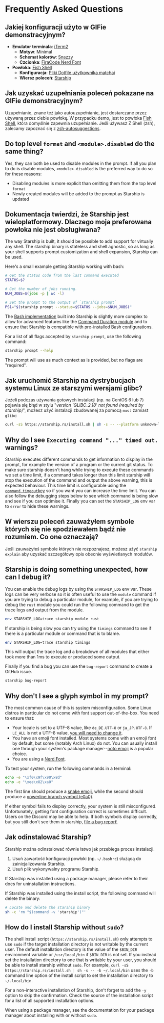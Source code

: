 # Frequently Asked Questions

## Jakiej konfiguracji użyto w GIFie demonstracyjnym?

- **Emulator terminala**: [iTerm2](https://iterm2.com/)
  - **Motyw**: Minimal
  - **Schemat kolorów**: [Snazzy](https://github.com/sindresorhus/iterm2-snazzy)
  - **Czcionka**: [FiraCode Nerd Font](https://www.nerdfonts.com/font-downloads)
- **Powłoka**: [Fish Shell](https://fishshell.com/)
  - **Konfiguracja**: [Pliki Dotfile użytkownika matchai](https://github.com/matchai/dotfiles/blob/b6c6a701d0af8d145a8370288c00bb9f0648b5c2/.config/fish/config.fish)
  - **Wiersz poleceń**: [Starship](https://starship.rs/)

## Jak uzyskać uzupełniania poleceń pokazane na GIFie demonstracyjnym?

Uzupełnianie, znane też jako autouzupełnianie, jest dostarczane przez używaną przez ciebie powłokę. W przypadku demo, jest to powłoka [Fish Shell](https://fishshell.com/), która domyślnie zapewnia uzupełnianie. Jeśli używasz Z Shell (zsh), zalecamy zapoznać się z [zsh-autosuggestions](https://github.com/zsh-users/zsh-autosuggestions).

## Do top level `format` and `<module>.disabled` do the same thing?

Yes, they can both be used to disable modules in the prompt. If all you plan to do is disable modules, `<module>.disabled` is the preferred way to do so for these reasons:

- Disabling modules is more explicit than omitting them from the top level `format`
- Newly created modules will be added to the prompt as Starship is updated

## Dokumentacja twierdzi, że Starship jest wieloplatformowy. Dlaczego moja preferowana powłoka nie jest obsługiwana?

The way Starship is built, it should be possible to add support for virtually any shell. The starship binary is stateless and shell agnostic, so as long as your shell supports prompt customization and shell expansion, Starship can be used.

Here's a small example getting Starship working with bash:

```sh
# Get the status code from the last command executed
STATUS=$?

# Get the number of jobs running.
NUM_JOBS=$(jobs -p | wc -l)

# Set the prompt to the output of `starship prompt`
PS1="$(starship prompt --status=$STATUS --jobs=$NUM_JOBS)"
```

The [Bash implementation](https://github.com/starship/starship/blob/master/src/init/starship.bash) built into Starship is slightly more complex to allow for advanced features like the [Command Duration module](https://starship.rs/config/#command-duration) and to ensure that Starship is compatible with pre-installed Bash configurations.

For a list of all flags accepted by `starship prompt`, use the following command:

```sh
starship prompt --help
```

The prompt will use as much context as is provided, but no flags are "required".

## Jak uruchomić Starship na dystrybucjach systemu Linux ze starszymi wersjami glibc?

Jeżeli podczas używania gotowych instalacji (np. na CentOS 6 lub 7) pojawia się błąd w stylu "_version 'GLIBC_2.18' not found (required by starship)_", możesz użyć instalacji zbudowanej za pomocą `musl` zamiast `glibc`:

```sh
curl -sS https://starship.rs/install.sh | sh -s -- --platform unknown-linux-musl
```

## Why do I see `Executing command "..." timed out.` warnings?

Starship executes different commands to get information to display in the prompt, for example the version of a program or the current git status. To make sure starship doesn't hang while trying to execute these commands we set a time limit, if a command takes longer than this limit starship will stop the execution of the command and output the above warning, this is expected behaviour. This time limit is configurable using the [`command_timeout`key](../config/#prompt) so if you want you can increase the time limit. You can also follow the debugging steps below to see which command is being slow and see if you can optimise it. Finally you can set the `STARSHIP_LOG` env var to `error` to hide these warnings.

## W wierszu poleceń zauważyłem symbole których się nie spodziewałem bądź nie rozumiem. Co one oznaczają?

Jeśli zauważyłeś symbole których nie rozpoznajesz, możesz użyć `starship explain` aby uzyskać szczegółowy opis obecnie wyświetlanych modułów.

## Starship is doing something unexpected, how can I debug it?

You can enable the debug logs by using the `STARSHIP_LOG` env var. These logs can be very verbose so it is often useful to use the `module` command if you are trying to debug a particular module, for example, if you are trying to debug the `rust` module you could run the following command to get the trace logs and output from the module.

```sh
env STARSHIP_LOG=trace starship module rust
```

If starship is being slow you can try using the `timings` command to see if there is a particular module or command that is to blame.

```sh
env STARSHIP_LOG=trace starship timings
```

This will output the trace log and a breakdown of all modules that either took more than 1ms to execute or produced some output.

Finally if you find a bug you can use the `bug-report` command to create a GitHub issue.

```sh
starship bug-report
```

## Why don't I see a glyph symbol in my prompt?

The most common cause of this is system misconfiguration. Some Linux distros in particular do not come with font support out-of-the-box. You need to ensure that:

- Your locale is set to a UTF-8 value, like `de_DE.UTF-8` or `ja_JP.UTF-8`. If `LC_ALL` is not a UTF-8 value, [you will need to change it](https://www.tecmint.com/set-system-locales-in-linux/).
- You have an emoji font installed. Most systems come with an emoji font by default, but some (notably Arch Linux) do not. You can usually install one through your system's package manager--[noto emoji](https://www.google.com/get/noto/help/emoji/) is a popular choice.
- You are using a [Nerd Font](https://www.nerdfonts.com/).

To test your system, run the following commands in a terminal:

```sh
echo -e "\xf0\x9f\x90\x8d"
echo -e "\xee\x82\xa0"
```

The first line should produce a [snake emoji](https://emojipedia.org/snake/), while the second should produce a [powerline branch symbol (e0a0)](https://github.com/ryanoasis/powerline-extra-symbols#glyphs).

If either symbol fails to display correctly, your system is still misconfigured. Unfortunately, getting font configuration correct is sometimes difficult. Users on the Discord may be able to help. If both symbols display correctly, but you still don't see them in starship, [file a bug report!](https://github.com/starship/starship/issues/new/choose)

## Jak odinstalować Starship?

Starship można odinstalować równie łatwo jak przebiega proces instalacji.

1. Usuń zawartość konfiguracji powłoki (np. `~/.bashrc`) służącą do zainicjalizowania Starship.
1. Usuń plik wykonywalny programu Starship.

If Starship was installed using a package manager, please refer to their docs for uninstallation instructions.

If Starship was installed using the install script, the following command will delete the binary:

```sh
# Locate and delete the starship binary
sh -c 'rm "$(command -v 'starship')"'
```

## How do I install Starship without `sudo`?

The shell install script (`https://starship.rs/install.sh`) only attempts to use `sudo` if the target installation directory is not writable by the current user. The default installation directory is the value of the `$BIN_DIR` environment variable or `/usr/local/bin` if `$BIN_DIR` is not set. If you instead set the installation directory to one that is writable by your user, you should be able to install starship without `sudo`. For example, `curl -sS https://starship.rs/install.sh | sh -s -- -b ~/.local/bin` uses the `-b` command line option of the install script to set the installation directory to `~/.local/bin`.

For a non-interactive installation of Starship, don't forget to add the `-y` option to skip the confirmation. Check the source of the installation script for a list of all supported installation options.

When using a package manager, see the documentation for your package manager about installing with or without `sudo`.
